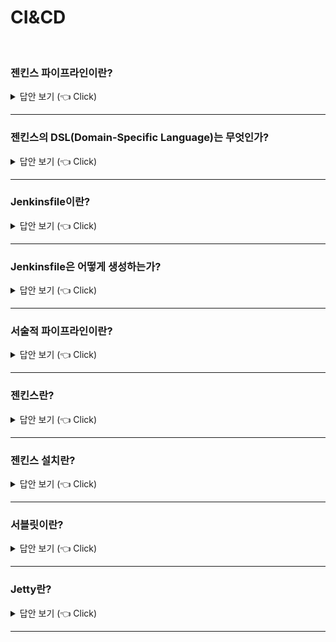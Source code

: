 # CI&CD
<br>


### 젠킨스 파이프라인이란?

<details>
   <summary> 답안 보기 (👈 Click)</summary>
<br />
[참고: Jenkins Official Website(https://www.jenkins.io/doc/book/pipeline/)] 
   
+ 젠킨스 파이프라인은 지속적 배포를 위한 파이프라인을 구축하는 플러그인들의 집합을 의미합니다. <br>
  CD 파이프라인은 사용자 혹은 고객에게 버전 컨트롤에 의한 소프트웨어를 자동으로 표현하는 프로세스입니다. <br>
  
  모든 소프트웨어에 대한 변화는 출시되기까지의 복잡한 프로세스를 겪습니다. <br> 
  이 프로세스는 소프트웨어를 신뢰할 수 있고 반복적인 방식으로 빌드하고, <br>
  빌드된 소프트웨어를 여러 단계의 테스팅과 배포로 발전시키는 것을 의미합니다. <br> 
  
[참고: https://www.jenkins.io/doc/book/pipeline/] 

+ 젠킨스 파이프라인이란 Jenkins에 지속적 배포 파이프라인을 구현하고 통합하는 것을 <br>
  지원하는 플러그인들의 집합을 의미합니다. <br>
   
  지속적 배포 파이프라인이란 자동화된 프로세스의 표현으로써, <br>
  그것은 소프트웨어를 버전 컨트롤부터 바로 당신의 사용자와 고객에게 전달합니다. <br> 
  당신의 소프트웨어에 대한 모든 변화(소스 컨트롤에 커밋된)는 릴리즈되기까지 <br> 
  복잡한 프로세스를 경험합니다. <br> 
  
  이 프로세스는 소프트웨어를 신뢰할만하고, 반복적인 방법으로 빌드하고, <br> 
  빌드된 소프트웨어를 여러 단계의 테스팅과 배포 스테이지를 진행시키는 것을 의미합니다. <br> 
   
  파이프라인은 간단한 것부터 복잡한 단계의 배포 파이프라인을 모델링하기 위한 다양한 셋의 툴을 <br> 
  코드로 수행할 수 있도록 제공하는데, 그것은 파이프라인 DSL 문법으로 가능합니다. <br> 
   
  젠킨스 파이프라인의 정의는 텍스트 파일(Jenkins 파일이라고 부르는)에 적혀져 있고, <br> 
  그것은 프로젝트의 소스 컨트롤 저장소에 커밋될 수 있습니다. <br> 
   
  이것이 "코드로써의 파이프라인"의 기초이며, CD 파이프라인을 애플리케이션의 파트로써 다루고, <br> 
  다른 코드와 마찬가지로 버전화되고 리뷰될 수 있습니다. <br> 
   
  Jenkins 파일을 생성하고, 소스 컨트롤에 커밋하는 것은 즉각적으로 다양한 혜택을 제공합니다. <br> 
  
  1) 자동적으로 모든 브랜치와 PR에 대한 파이프라인 빌드 프로세스를 제공합니다. <br> 
  2) 파이프라인에서 코드 리뷰와 이터레이션이 가능합니다. <br> 
  3) 파이프라인에 대한 감사용 기록이 가능합니다. <br> 
  4) 파이프라인에 대한 single source of truth를 제공하며, 그것은 프로젝트에 참여한 여러 멤버들에 <br>
     의해 보여지고 편집될 수 있습니다. <br> 
   
  파이프라인을 정의하기 위한 문법은 web UI든 Jenkinsfile 이든 같지만, <br> 
  일반적으로 JenkinsFile로 파이프라인을 정의하는 것이 최선의 프랙티스로 간주되고, <br> 
  그것을 source control에 check 해야 합니다. <br>  
</details>

-----------------------

### 젠킨스의 DSL(Domain-Specific Language)는 무엇인가?

<details>
   <summary> 답안 보기 (👈 Click)</summary>
<br />
[참고: 젠킨스 시작하기2] 
   
+ DSL은 그루비에 기반을 두었고, 젠킨스에 특화된 용어와 기능어를 포함한다. <br> 
  예를 들어, node 키워드는 이전에 '마스터' 혹은 '슬레이브'로 불렸던 노드를 선택해 <br>
  프로그램의 일부를 수행하기 위해 사용됩니다. <br> 
   
  젠킨스는 오랜 시간 동안 그루비 엔진을 포함해왔습니다. <br>
  이는 웹 인터페이스에서 불가능한 접근 및 기능과 깊은 수준의 스크립트 작업을 지원하기 위해 사용됩니다. <br>
  
  DSL은 젠킨스 2의 핵심 요소입니다. DSL은 사용자에게 공개된 기능을 활성화시키는 역할을 합니다. <br> 
  
  
</details>

-----------------------

### Jenkinsfile이란?

<details>
   <summary> 답안 보기 (👈 Click)</summary>
<br />
[참고: 젠킨스 시작하기2] 
   
+ 젠킨스 2에서는 파이프라인을 정의하는 부분이 젠킨스와 분리될 수 있습니다. <br>
  과거 버전에서는 잡을 정의하는 내용이 젠킨스의 홈 폴더 경로에 저장됐습니다. <br>
  이는 젠킨스가 이 내용을 보고, 이해하고 수정해야 한다는 의미입니다. <br>
   
  젠킨스2에서는 DSL 스크립트를 이용해 웹 인터페이스에서 파이프라인을 정의할 수도 있습니다. <br>
  하지만 DSL을 소스 코드와 함께 텍스트 파일로 저장하는 것도 가능합니다. <br>
  따라서 일반 소스 코드를 다루는 것과 같이 파일을 이용해 젠킨스 잡을 실행시킬 수 있고, <br>
  변경 추적과 분석도 가능해집니다. 

  젠킨스 2에서는 잡 혹은 파이프라인을 정의하는 파일의 명칭은 Jenkinsfile입니다. <br>
  여러 개의 Jenkinsfile을 가질 수 있으며, 프로젝트나 브랜치마다 다를 수 있습니다. <br>
  빌드에 관여하는 모든 코드를 Jenkinsfile에 저장하는 것도 가능하고, <br>
  일부를 공유 라이브러리를 통해 빼내는 것도 가능합니다. <br>
  또한, DSL 코드를 통해 외부 스크립트를 읽어들이는 것도 가능합니다. 
  
[참고: https://www.jenkins.io/doc/book/pipeline/jenkinsfile/] 
 
+ 이 섹션은 Getting Started with Pipeline(https://www.jenkins.io/doc/book/pipeline/getting-started/)의 정보에 기반해서 구성되었고, <br> 
  더 유용한 스텝들, 일반적인 패턴들, 그리고 몇몇 사소하지 않은 Jenkinsfile 예시를 설명합니다. <br> 
  
  Jenkinsfile을 만드는 것은 source control에 체크인 되는데, <br>
  다양한 즉각적인 혜택을 가져다줍니다. <br> 
  (1) 파이프라인에 대한 코드 리뷰와 iteration <br> 
  (2) 파이프라인에 대한 감사 추적 <br> 
  (3) 파이프라인에 대한 Single Source of truth, <br> 
      그것은 프로젝트의 여러 멤버들에 의해 보여지고 편집될 수 있음 <br> 
   
  파이프라인은 두 가지 문법을 지원합니다. <br> 
  선언적, 그리고 스크립트 파이프라인입니다. <br> 
  둘 다 지속적 배포 파이프라인을 구성하는 것을 지원합니다. <br> 
  둘 다 파이프라인을 Web UI 혹은 Jenkinsfile로 정의하는데 사용될 수 있지만, <br>
  일반적으로는 Jenkinsfile을 생성하고, 그것을 source control repository에 <br> 
  포함시키는 것이 최선으로 여겨집니다. <br> 
  
</details>

-----------------------

### Jenkinsfile은 어떻게 생성하는가?

<details>
   <summary> 답안 보기 (👈 Click)</summary>
<br />
  
[참고: https://www.jenkins.io/doc/book/pipeline/jenkinsfile/] 
 
+ SCM으로 파이프라인 정의하기(https://www.jenkins.io/doc/book/pipeline/jenkinsfile/)에서 논의되었듯이 <br> 
  Jenkinsfile은 Jenkins 파이프라인에 대한 정의를 포함한 텍스트 파일로서, source control에 포함됩니다. <br> 
  기본적인 세 단계의 지속적 배포 파이프라인을 구현한 아래 파이프라인을 봐봅시다. <br> 

  ```
   
</details>

-----------------------


### 서술적 파이프라인이란?

<details>
   <summary> 답안 보기 (👈 Click)</summary>
<br />
[참고: 젠킨스 시작하기2] 
   
+ 젠킨스에서 pipelines-as-code 이전의 예제 코드는 젠킨스에 특화된 DSL 스텝이 추가된 그루비 스크립트였습니다. <br>
  젠킨스 관련 구조는 아주 조금이고, 프로그램의 흐름은 그루비에 의해 관리됐습니다. <br>
  에러 보고와 확인 부분도 젠킨스와 관련 없이 그루비 프로그램 실행에 기반하고 있습니다. <br>
   
  이러한 모델을 앞으로 스크립트 방식의 파이프라인이라고 지칭합니다. <br>
  하지만 파이프라인용 DSL은 이 책에서 점차 변경되고 발전됩니다. 
</details>

-----------------------

### 젠킨스란?

<details>
   <summary> 답안 보기 (👈 Click)</summary>
<br />
[참고: 자바 프로젝트 필수 유틸리티] 
   
+ 젠킨스는 자바로 작성된 오픈 소스 소프트웨어로 지속적 통합(CI)과 지속적 배포(CD)를 제공합니다. <br> 
  웹 어플리케이션 형태로 제공되고 있어서, 어떠한 환경에서도 손쉽게 설치할 수 있으며, <br> 
  도커를 사용해 설치할 수도 있습니다. <br> 
  또한, 천 개 이상의 플러그인으로 다양한 시스템과 연동할 수 있습니다. <br> 
   
  젠킨스의 주요 기능은 아래와 같습니다. <br> 
  1) 형상관리 도구와의 연동 <br>
  2) 소스 코드 체크아웃 <br> 
  3) 웹 인터페이스 <br> 
  4) 테스트 보고서 생성 <br> 
  5) 빌드 및 테스트 자동화 <br> 
  6) 실행 결과 통보 <br>
  7) 코드 품질 감시 <br> 
  8) 다양한 인증 기반과 결합한 인증 및 권한 관리 <br> 
  9) 배포 관리 자동화 <br> 
  10) 분산 빌드(마스터 슬레이브) <br> 
  11) 그루비 스크립트를 이용한 자유로운 잡 스케줄링 <br> 
   
  젠킨스는 개발자가 소스를 추가, 수정한 뒤 형상관리 도구에 저장하면 자동으로 읽어 빌드 및 테스트를 실행합니다. <br> 
  통합 프로세스를 거쳐 검증하여 코드의 문제를 감지하고 빠른 피드백을 제공합니다. <br> 
   
   
   
</details>

-----------------------

### 젠킨스 설치란?

<details>
   <summary> 답안 보기 (👈 Click)</summary>
<br />
[참고: https://www.jenkins.io/doc/book/installing/] 
   
+ 젠킨스는 일반적으로 자기 자신의 프로세스에 따라서 독립적인 어플리케이션으로 동작합니다. <br> 
  젠킨스 WAR 파일은 Winstone, Jetty 서블릿 컨테이너 wrapper를 묶고, <br> 
  Jenkins가 지원하는 자바 버전에 따라서, 어떤 OS 혹은 플랫폼에서도 실행될 수 있습니다. <br> 
   
  이론적으로, 젠킨스는 전통적인 서블릿 컨테이너인 Apache Tomcat 혹은 WildFly와 같은 것으로 서블릿으로 실행될 수 있으나, <br>
  실제로 이것은 대체로 테스트되지 않았고, 많은 결함이 있습니다. <br> 
   
  특별히, WebSocket agents에 대한 지원은 오직 Jetty Servlet Container에서 실행됩니다. <br>  
   
</details>

-----------------------

### 서블릿이란?

<details>
   <summary> 답안 보기 (👈 Click)</summary>
<br />
[참고: https://www.jenkins.io/doc/book/installing/] 
   
+  
   
</details>

-----------------------

### Jetty란?

<details>
   <summary> 답안 보기 (👈 Click)</summary>
<br />
[참고: https://www.eclipse.org/jetty/] 
   
+ Jetty는 웹 서버와 서블릿 컨테이너를 제공하고, 추가적으로 HTTP/2, WebSocket, OSGi, JMX, JNDI, <br>
  JAAS 그리고 다른 많은 integration을 위한 서포트를 제공합니다. <br> 
  이러한 요소들은 오픈 소스이고, 상업적인 사용과 배포를 위해 자유롭게 사용될 수 있습니다. <br> 
   
  Jetty는 다양한 프로젝트와 제품에 사용되고, 개발과 프로덕션 둘 다에 사용됩니다. <br> 
  Jetty는 쉽게 기기, 툴, 프레임워크, 어플리케이션 서버, 그리고 현대 클라우드 서비스에 내장될 수 있다는 점으로 인해<br>
  오랫동안 개발자들에 의해 사랑받아 왔습니다. <br>
   
  특징 <br>
  - 
</details>

-----------------------

